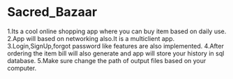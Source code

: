 # Sacred_Bazaar
1.Its a cool online shopping app where you can buy item based on daily use.
2.App will based on networking also.It is a multiclient app.
3.Login,SignUp,forgot password like features are also implemented.
4.After ordering the item bill will also generate and app will store your history in sql database.
5.Make sure change the path of output files based on your computer.
